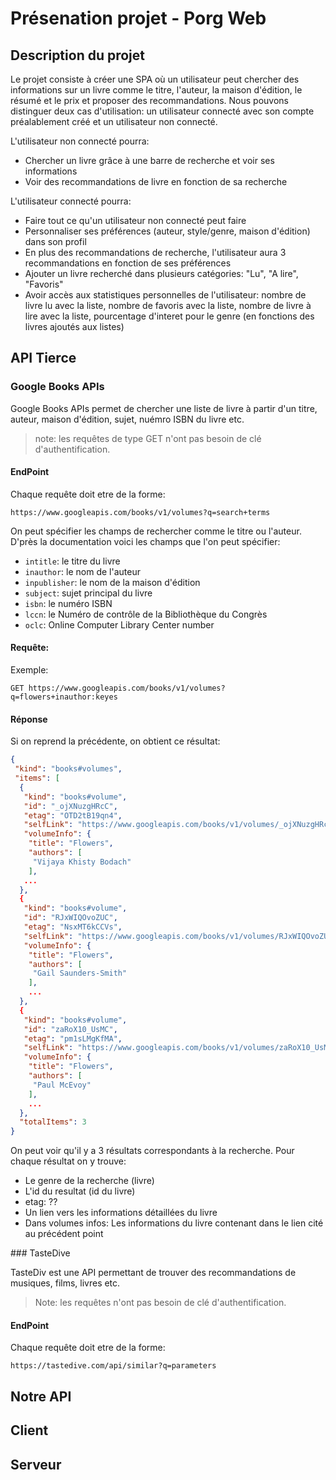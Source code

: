 # Présenation projet - Porg Web



## Description du projet

Le projet consiste à créer une SPA où un utilisateur peut chercher des informations sur un livre comme le titre, l'auteur, la maison d'édition, le résumé et le prix et proposer des recommandations. Nous pouvons distinguer deux cas d'utilisation: un utilisateur connecté avec son compte préalablement créé et un utilisateur non connecté.

L'utilisateur non connecté pourra:

- Chercher un livre grâce à une barre de recherche et voir ses informations
- Voir des recommandations de livre en fonction de sa recherche

L'utilisateur connecté pourra:

- Faire tout ce qu'un utilisateur non connecté peut faire
- Personnaliser ses préférences (auteur, style/genre, maison d'édition) dans son profil
- En plus des recommandations de recherche, l'utilisateur aura 3 recommandations en fonction de ses préférences
- Ajouter un livre recherché dans plusieurs catégories: "Lu", "A lire", "Favoris"
- Avoir accès aux statistiques personnelles de l'utilisateur: nombre de livre lu avec la liste, nombre de favoris avec la liste, nombre de livre à lire avec la liste, pourcentage d'interet pour le genre (en fonctions des livres ajoutés aux listes)



## API Tierce

### Google Books APIs

Google Books APIs permet de chercher une liste de livre à partir d'un titre, auteur, maison d'édition, sujet, nuémro ISBN du livre etc. 

> note: les requêtes de type GET n'ont pas besoin de clé d'authentification.



#### EndPoint

Chaque requête doit etre de la forme:

```http
https://www.googleapis.com/books/v1/volumes?q=search+terms
```

On peut spécifier les champs de rechercher comme le titre ou l'auteur. D'près la documentation voici les champs que l'on peut spécifier:

- `intitle`:  le titre du livre
- `inauthor`: le nom de l'auteur
- `inpublisher`: le nom de la maison d'édition
- `subject`: sujet principal du livre
- `isbn`: le numéro ISBN
- `lccn`:  le Numéro de contrôle de la Bibliothèque du Congrès
- `oclc`:  Online Computer Library Center number



#### Requête:

Exemple:

```http
GET https://www.googleapis.com/books/v1/volumes?q=flowers+inauthor:keyes
```



#### Réponse

Si on reprend la précédente, on obtient ce résultat:

```json
{
 "kind": "books#volumes",
 "items": [
  {
   "kind": "books#volume",
   "id": "_ojXNuzgHRcC",
   "etag": "OTD2tB19qn4",
   "selfLink": "https://www.googleapis.com/books/v1/volumes/_ojXNuzgHRcC",
   "volumeInfo": {
    "title": "Flowers",
    "authors": [
     "Vijaya Khisty Bodach"
    ],
   ...
  },
  {
   "kind": "books#volume",
   "id": "RJxWIQOvoZUC",
   "etag": "NsxMT6kCCVs",
   "selfLink": "https://www.googleapis.com/books/v1/volumes/RJxWIQOvoZUC",
   "volumeInfo": {
    "title": "Flowers",
    "authors": [
     "Gail Saunders-Smith"
    ],
    ...
  },
  {
   "kind": "books#volume",
   "id": "zaRoX10_UsMC",
   "etag": "pm1sLMgKfMA",
   "selfLink": "https://www.googleapis.com/books/v1/volumes/zaRoX10_UsMC",
   "volumeInfo": {
    "title": "Flowers",
    "authors": [
     "Paul McEvoy"
    ],
    ...
  },
  "totalItems": 3
}
```



On peut voir qu'il y a 3  résultats correspondants à la recherche. Pour chaque résultat on y trouve:

- Le genre de la recherche (livre)
- L'id du resultat (id du livre)
- etag: ??
- Un lien vers les informations détaillées du livre
- Dans volumes infos: Les informations du livre contenant dans le lien cité au précédent point



### TasteDive

TasteDiv est une API permettant de trouver des recommandations de musiques, films, livres etc.

> Note: les requêtes n'ont pas besoin de clé d'authentification.



#### EndPoint

Chaque requête doit etre de la forme:

```http
https://tastedive.com/api/similar?q=parameters
```









## Notre API



## Client



## Serveur

